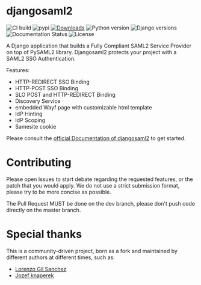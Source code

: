 djangosaml2
===========

![CI build](https://github.com/peppelinux/djangosaml2/workflows/djangosaml2/badge.svg)
![pypi](https://img.shields.io/pypi/v/djangosaml2.svg)
[![Downloads](https://pepy.tech/badge/djangosaml2/month)](https://pepy.tech/project/djangosaml2)
![Python version](https://img.shields.io/badge/license-Apache%202-blue.svg)
![Django versions](https://img.shields.io/pypi/djversions/djangosaml2)
![Documentation Status](https://readthedocs.org/projects/djangosaml2/badge/?version=latest)
![License](https://img.shields.io/badge/python-3.8%20%7C%203.9%20%7C%203.10%20%7C%203.11-blue.svg)


A Django application that builds a Fully Compliant SAML2 Service Provider on top of PySAML2 library.
 Djangosaml2 protects your project with a SAML2 SSO Authentication.


Features:

- HTTP-REDIRECT SSO Binding
- HTTP-POST SSO Binding
- SLO POST and HTTP-REDIRECT Binding
- Discovery Service
- embedded Wayf page with customizable html template
- IdP Hinting
- IdP Scoping
- Samesite cookie


Please consult the [official Documentation of djangosaml2](https://djangosaml2.readthedocs.io) to get started.


Contributing
============

Please open Issues to start debate regarding the requested
features, or the patch that you would apply. We do not use
a strict submission format, please try to be more concise as possible.

The Pull Request MUST be done on the dev branch, please don't
push code directly on the master branch.


Special thanks
==============

This is a community-driven project, born as a
fork and maintained by different authors at different times, such as:

- [Lorenzo Gil Sanchez](https://github.com/lorenzogil)
- [Jozef knaperek](https://github.com/knaperek)
